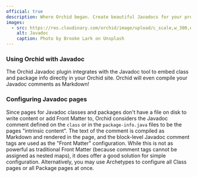 ```yaml
---
official: true
description: Where Orchid began. Create beautiful Javadocs for your project within your Orchid site.
images:
  - src: https://res.cloudinary.com/orchid/image/upload/c_scale,w_300,e_blur:150/v1524974952/plugins/javadoc.jpg
    alt: Javadoc
    caption: Photo by Brooke Lark on Unsplash
---
```


### Using Orchid with Javadoc

The Orchid Javadoc plugin integrates with the Javadoc tool to embed class and package info directly in your Orchid site.
Orchid will even compile your Javadoc comments as Markdown!

### Configuring Javadoc pages

Since pages for Javadoc classes and packages don't have a file on disk to write content or add Front Matter to, Orchid
considers the Javadoc comment defined on the `class` or in the `package-info.java` files to be the pages "intrinsic 
content". The text of the comment is compiled as Markdown and rendered in the page, and the block-level Javadoc comment
tags are used as the "Front Matter" configuration. While this is not as powerful as traditional Front Matter (because 
comment tags cannot be assigned as nested maps), it does offer a good solution for simple configuration. Alternatively, 
you may use Archetypes to configure all Class pages or all Package pages at once.
